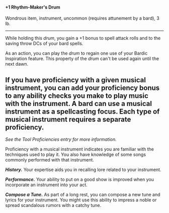 #### +1 Rhythm-Maker's Drum

Wondrous item, instrument, uncommon (requires attunement by a bard), 3 lb.

---

While holding this *drum*, you gain a +1 bonus to spell attack rolls and to the saving throw DCs of your bard spells.

As an action, you can play the *drum* to regain one use of your Bardic Inspiration feature. This property of the *drum* can't be used again until the next dawn.

If you have proficiency with a given musical instrument, you can add your proficiency bonus to any ability checks you make to play music with the instrument. A bard can use a musical instrument as a spellcasting focus. Each type of musical instrument requires a separate proficiency.
---
*See the Tool Proficiencies entry for more information.*

Proficiency with a musical instrument indicates you are familiar with the techniques used to play it. You also have knowledge of some songs commonly performed with that instrument.

***History.*** Your expertise aids you in recalling lore related to your instrument.

***Performance.*** Your ability to put on a good show is improved when you incorporate an instrument into your act.

***Compose a Tune.*** As part of a long rest, you can compose a new tune and lyrics for your instrument. You might use this ability to impress a noble or spread scandalous rumors with a catchy tune.

#